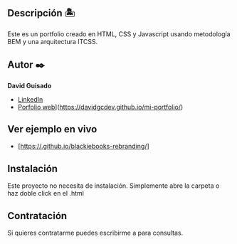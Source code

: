 ## Descripción 🏝

Este es un portfolio creado en HTML, CSS y Javascript usando metodología BEM y una arquitectura ITCSS.


## Autor ✒️
**David Guisado**

* [LinkedIn](https://www.linkedin.com/in/davidgcdev/)
* [Porfolio web](https:///)](https://davidgcdev.github.io/mi-portfolio/)

## Ver ejemplo en vivo 
- [[https://.github.io/blackiebooks-rebranding/](https://davidgcdev.github.io/mi-portfolio/)]

## Instalación 
Este proyecto no necesita de instalación. Simplemente abre la carpeta o haz doble click en el .html
  
## Contratación
Si quieres contratarme puedes escribirme a  para consultas.

